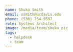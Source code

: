 ```yaml
---
name: Shuka Smith
email: ssmith@ucdavis.edu
phone: (530) 754-9597
role: Systems Architect
image: /media/team/shuka_pic
tags:
  - helpdesk
  - team
---
```

